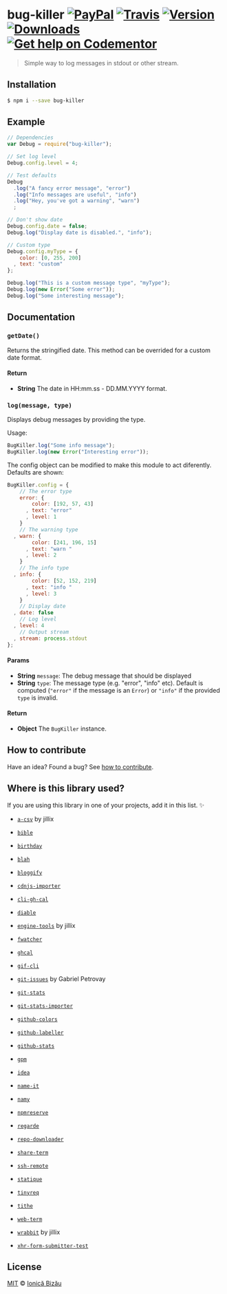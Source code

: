 # bug-killer [![PayPal](https://img.shields.io/badge/%24-paypal-f39c12.svg)][paypal-donations] [![Travis](https://img.shields.io/travis/IonicaBizau/node-bug-killer.svg)](https://travis-ci.org/IonicaBizau/node-bug-killer/) [![Version](https://img.shields.io/npm/v/bug-killer.svg)](https://www.npmjs.com/package/bug-killer) [![Downloads](https://img.shields.io/npm/dt/bug-killer.svg)](https://www.npmjs.com/package/bug-killer) [![Get help on Codementor](https://cdn.codementor.io/badges/get_help_github.svg)](https://www.codementor.io/johnnyb?utm_source=github&utm_medium=button&utm_term=johnnyb&utm_campaign=github)

> Simple way to log messages in stdout or other stream.

## Installation

```sh
$ npm i --save bug-killer
```

## Example

```js
// Dependencies
var Debug = require("bug-killer");

// Set log level
Debug.config.level = 4;

// Test defaults
Debug
  .log("A fancy error message", "error")
  .log("Info messages are useful", "info")
  .log("Hey, you've got a warning", "warn")
  ;

// Don't show date
Debug.config.date = false;
Debug.log("Display date is disabled.", "info");

// Custom type
Debug.config.myType = {
    color: [0, 255, 200]
  , text: "custom"
};

Debug.log("This is a custom message type", "myType");
Debug.log(new Error("Some error"));
Debug.log("Some interesting message");
```

## Documentation

### `getDate()`
Returns the stringified date. This method can be overrided for a custom date format.

#### Return
- **String** The date in HH:mm.ss - DD.MM.YYYY format.

### `log(message, type)`
Displays debug messages by providing the type.

Usage:

```js
BugKiller.log("Some info message");
BugKiller.log(new Error("Interesting error"));
```

The config object can be modified to make this module to act diferently.
Defaults are shown:

```js
BugKiller.config = {
    // The error type
    error: {
        color: [192, 57, 43]
      , text: "error"
      , level: 1
    }
    // The warning type
  , warn: {
        color: [241, 196, 15]
      , text: "warn "
      , level: 2
    }
    // The info type
  , info: {
        color: [52, 152, 219]
      , text: "info "
      , level: 3
    }
    // Display date
  , date: false
    // Log level
  , level: 4
    // Output stream
  , stream: process.stdout
};
````

#### Params
- **String** `message`: The debug message that should be displayed
- **String** `type`: The message type (e.g. "error", "info" etc). Default is computed (`"error"` if the message is an `Error`) or `"info"` if the provided
`type` is invalid.

#### Return
- **Object** The `BugKiller` instance.

## How to contribute
Have an idea? Found a bug? See [how to contribute][contributing].

## Where is this library used?
If you are using this library in one of your projects, add it in this list. :sparkles:

 - [`a-csv`](https://github.com/jillix/a-csv) by jillix

 - [`bible`](https://github.com/BibleJS/BibleApp)

 - [`birthday`](https://github.com/IonicaBizau/birthday)

 - [`blah`](https://github.com/IonicaBizau/blah)

 - [`bloggify`](https://github.com/Bloggify/bloggify-tools)

 - [`cdnjs-importer`](https://github.com/cdnjs/cdnjs-importer)

 - [`cli-gh-cal`](https://github.com/IonicaBizau/cli-gh-cal)

 - [`diable`](https://github.com/IonicaBizau/diable)

 - [`engine-tools`](https://github.com/jillix/engine-tools) by jillix

 - [`fwatcher`](https://github.com/IonicaBizau/node-fwatcher)

 - [`ghcal`](https://github.com/IonicaBizau/ghcal)

 - [`gif-cli`](https://github.com/IonicaBizau/gif-cli)

 - [`git-issues`](https://github.com/softwarescales/git-issues) by Gabriel Petrovay

 - [`git-stats`](https://github.com/IonicaBizau/git-stats)

 - [`git-stats-importer`](https://github.com/IonicaBizau/git-stats-importer)

 - [`github-colors`](https://github.com/IonicaBizau/github-colors)

 - [`github-labeller`](https://github.com/IonicaBizau/github-labeller#readme)

 - [`github-stats`](https://github.com/IonicaBizau/github-stats)

 - [`gpm`](https://github.com/IonicaBizau/gpm)

 - [`idea`](https://github.com/IonicaBizau/idea)

 - [`name-it`](https://github.com/IonicaBizau/name-it#readme)

 - [`namy`](https://github.com/IonicaBizau/namy)

 - [`npmreserve`](https://github.com/IonicaBizau/npmreserve)

 - [`regarde`](https://github.com/IonicaBizau/regarde)

 - [`repo-downloader`](https://github.com/IonicaBizau/repository-downloader)

 - [`share-term`](https://github.com/Share-Term/share-term#readme)

 - [`ssh-remote`](https://github.com/IonicaBizau/ssh-remote)

 - [`statique`](https://github.com/IonicaBizau/node-statique)

 - [`tinyreq`](https://github.com/IonicaBizau/tinyreq)

 - [`tithe`](https://github.com/IonicaBizau/tithe)

 - [`web-term`](https://github.com/IonicaBizau/web-term)

 - [`wrabbit`](https://github.com/jillix/wrabbit) by jillix

 - [`xhr-form-submitter-test`](https://github.com/IonicaBizau/xhr-form-submitter.js)

## License

[MIT][license] © [Ionică Bizău][website]

[paypal-donations]: https://www.paypal.com/cgi-bin/webscr?cmd=_s-xclick&hosted_button_id=RVXDDLKKLQRJW
[donate-now]: http://i.imgur.com/6cMbHOC.png

[license]: http://showalicense.com/?fullname=Ionic%C4%83%20Biz%C4%83u%20%3Cbizauionica%40gmail.com%3E%20(http%3A%2F%2Fionicabizau.net)&year=2014#license-mit
[website]: http://ionicabizau.net
[contributing]: /CONTRIBUTING.md
[docs]: /DOCUMENTATION.md
